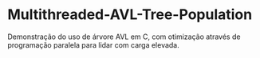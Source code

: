 # Multithreaded-AVL-Tree-Population
Demonstração do uso de árvore AVL em C, com otimização através de programação paralela para lidar com carga elevada. 
